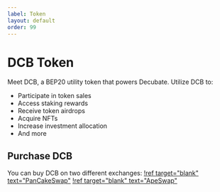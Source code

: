 ```yaml
---
label: Token
layout: default
order: 99
---
```

# DCB Token
Meet DCB, a BEP20 utility token that powers Decubate. Utilize DCB to:

- Participate in token sales
- Access staking rewards
- Receive token airdrops
- Acquire NFTs
- Increase investment allocation
- And more

## Purchase DCB

You can buy DCB on two different exchanges:
[!ref target="blank" text="PanCakeSwap"](https://pancakeswap.finance/swap)
[!ref target="blank" text="ApeSwap"](https://app.apeswap.finance/swap)
